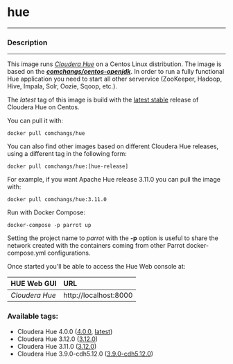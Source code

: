 # **hue**
___

### Description
___

This image runs [*Cloudera Hue*](https://github.com/cloudera/hue) on a Centos Linux distribution. The image is based on the [***comchangs/centos-openjdk***](https://hub.docker.com/r/comchangs/centos-openjdk). In order to run a fully functional Hue application you need to start all other servervice (ZooKeeper, Hadoop, Hive, Impala, Solr, Oozie, Sqoop, etc.).

The *latest* tag of this image is build with the [latest stable](http://gethue.com/category/release/) release of Cloudera Hue on Centos.

You can pull it with:

    docker pull comchangs/hue


You can also find other images based on different Cloudera Hue releases, using a different tag in the following form:

    docker pull comchangs/hue:[hue-release]


For example, if you want Apache Hue release 3.11.0 you can pull the image with:

    docker pull comchangs/hue:3.11.0


Run with Docker Compose:

    docker-compose -p parrot up


Setting the project name to *parrot* with the **-p** option is useful to share the network created with the containers coming from other Parrot docker-compose.yml configurations.

Once started you'll be able to access the Hue Web console at:

| **HUE Web GUI**           |**URL**                            |
|:--------------------------|:----------------------------------|
| *Cloudera Hue*            | http://localhost:8000            |


### Available tags:

- Cloudera Hue 4.0.0 ([4.0.0](https://github.com/comchangs/docker-hue/blob/4.0.0/Dockerfile), [latest](https://github.com/comchangs/docker-hue/blob/latest/Dockerfile))
- Cloudera Hue 3.12.0 ([3.12.0](https://github.com/comchangs/docker-hue/blob/3.12.0/Dockerfile))
- Cloudera Hue 3.11.0 ([3.12.0](https://github.com/comchangs/docker-hue/blob/3.11.0/Dockerfile))
- Cloudera Hue 3.9.0-cdh5.12.0 ([3.9.0-cdh5.12.0](https://github.com/comchangs/docker-hue/blob/3.9.0-cdh5.12.0/Dockerfile))
